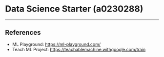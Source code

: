 # Data Science Starter (a0230288)

---

## References

- ML Playground: https://ml-playground.com/
- Teach ML Project: https://teachablemachine.withgoogle.com/train
